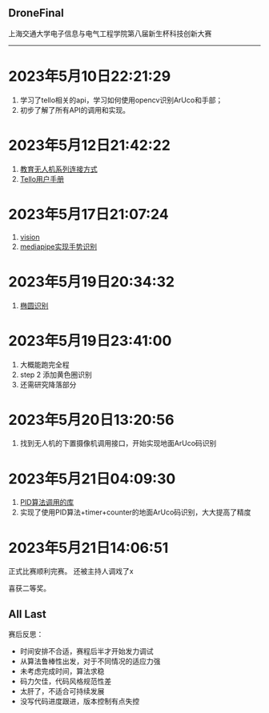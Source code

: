 DroneFinal
---

上海交通大学电子信息与电气工程学院第八届新生杯科技创新大赛

---

# 2023年5月10日22:21:29

1. 学习了tello相关的api，学习如何使用opencv识别ArUco和手部；
2. 初步了解了所有API的调用和实现。

# 2023年5月12日21:42:22

1. [教育无人机系列连接方式](https://robomaster-dev.readthedocs.io/zh_CN/latest/python_sdk/connection.html#telloconn)
2. [Tello用户手册](https://manuals.plus/zh-CN/%E7%91%9E%E6%B3%BD%E7%A7%91%E6%8A%80/%E7%89%B9%E4%B9%90%E9%A3%9E%E6%9C%BA%E6%89%8B%E5%86%8C#aircraft_diagram)

# 2023年5月17日21:07:24
1. [vision](https://robomaster-dev.readthedocs.io/zh_CN/latest/python_sdk/robomaster.html#module-robomaster.vision)
2. [mediapipe实现手势识别](https://google.github.io/mediapipe/)

# 2023年5月19日20:34:32
1. [椭圆识别](https://blog.csdn.net/qq_33950926/article/details/111409635)

# 2023年5月19日23:41:00
1. 大概能跑完全程
2. step 2 添加黄色圈识别
3. 还需研究降落部分

# 2023年5月20日13:20:56
1. 找到无人机的下置摄像机调用接口，开始实现地面ArUco码识别

# 2023年5月21日04:09:30
1. [PID算法调用的库](https://github.com/m-lundberg/simple-pid)
2. 实现了使用PID算法+timer+counter的地面ArUco码识别，大大提高了精度

# 2023年5月21日14:06:51
正式比赛顺利完赛。
还被主持人调戏了x


喜获二等奖。


All Last
---

赛后反思：
- 时间安排不合适，赛程后半才开始发力调试
- 从算法鲁棒性出发，对于不同情况的适应力强
- 未考虑完成时间，算法求稳
- 码力欠佳，代码风格规范性差
- 太肝了，不适合可持续发展
- 没写代码进度跟进，版本控制有点失控
